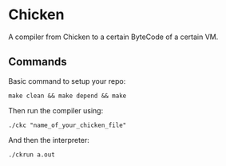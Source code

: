 # Chicken

A compiler from Chicken to a certain ByteCode of a certain VM.

## Commands

Basic command to setup your repo:
```
make clean && make depend && make
```

Then run the compiler using:
```
./ckc "name_of_your_chicken_file"
```

And then the interpreter:
```
./ckrun a.out
```

